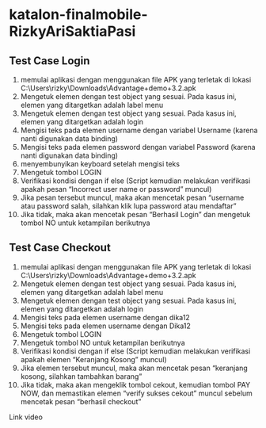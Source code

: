 # katalon-finalmobile-RizkyAriSaktiaPasi

## Test Case Login
1. memulai aplikasi dengan menggunakan file APK yang terletak di lokasi C:\\Users\\rizky\\Downloads\\Advantage+demo+3.2.apk
2. Mengetuk elemen dengan test object yang sesuai. Pada kasus ini, elemen yang ditargetkan adalah label menu
3. Mengetuk elemen dengan test object yang sesuai. Pada kasus ini, elemen yang ditargetkan adalah login
4. Mengisi teks pada elemen username dengan variabel Username (karena nanti digunakan data binding)
5. Mengisi teks pada elemen password dengan variabel Password (karena nanti digunakan data binding)
6. menyembunyikan keyboard setelah mengisi teks
7. Mengetuk tombol LOGIN
8. Verifikasi kondisi dengan if else (Script kemudian melakukan verifikasi apakah pesan “Incorrect user name or password” muncul)
9. Jika pesan tersebut muncul, maka akan mencetak pesan “username atau password salah, silahkan klik lupa password atau mendaftar”
10. Jika tidak, maka akan mencetak pesan “Berhasil Login” dan mengetuk tombol NO untuk ketampilan berikutnya

## Test Case Checkout
1. memulai aplikasi dengan menggunakan file APK yang terletak di lokasi C:\\Users\\rizky\\Downloads\\Advantage+demo+3.2.apk
2. Mengetuk elemen dengan test object yang sesuai. Pada kasus ini, elemen yang ditargetkan adalah label menu
3. Mengetuk elemen dengan test object yang sesuai. Pada kasus ini, elemen yang ditargetkan adalah login
4. Mengisi teks pada elemen username dengan dika12
5. Mengisi teks pada elemen username dengan Dika12
6. Mengetuk tombol LOGIN
7. Mengetuk tombol NO untuk ketampilan berikutnya
8. Verifikasi kondisi dengan if else (Script kemudian melakukan verifikasi apakah elemen “Keranjang Kosong” muncul)
9. Jika elemen tersebut muncul, maka akan mencetak pesan “keranjang kosong, silahkan tambahkan barang”
10. Jika tidak, maka akan mengeklik tombol cekout, kemudian tombol PAY NOW, dan memastikan elemen “verify sukses cekout” muncul sebelum mencetak pesan “berhasil checkout”

Link video
 
